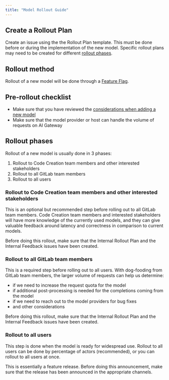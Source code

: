 ```yaml
---
title: "Model Rollout Guide"
---
```


## Create a Rollout Plan

Create an issue using the the Rollout Plan template. This must be done before or during the implementation of the new model.
Specific rollout plans may need to be created for different [rollout phases](#rollout-phases).

## Rollout method

Rollout of a new model will be done through a [Feature Flag](https://docs.gitlab.com/ee/development/feature_flags/).

## Pre-rollout checklist

- Make sure that you have reviewed the [considerations when adding a new model](implementation_guidelines.md#considerations-when-adding-a-new-model)
- Make sure that the model provider or host can handle the volume of requests on AI Gateway

## Rollout phases

Rollout of a new model is usually done in 3 phases:

1. Rollout to Code Creation team members and other interested stakeholders
2. Rollout to all GitLab team members
3. Rollout to all users

### Rollout to Code Creation team members and other interested stakeholders

This is an optional but recommended step before rolling out to all GitLab team members. Code Creation team members and interested stakeholders will have more knowledge of the currently used models, and they can give valuable feedback around latency and correctness in comparison to current models.

Before doing this rollout, make sure that the Internal Rollout Plan and the Internal Feedback issues have been created.

### Rollout to all GitLab team members

This is a required step before rolling out to all users. With dog-fooding from GitLab team members, the larger volume of requests can help us determine:

- if we need to increase the request quota for the model
- if additional post-processing is needed for the completions coming from the model
- if we need to reach out to the model providers for bug fixes
- and other considerations

Before doing this rollout, make sure that the Internal Rollout Plan and the Internal Feedback issues have been created.

### Rollout to all users

This step is done when the model is ready for widespread use. Rollout to all users can be done by percentage of actors (recommended), or you can rollout to all users at once.

This is essentially a feature release. Before doing this announcement, make sure that the release has been announced in the appropriate channels.
